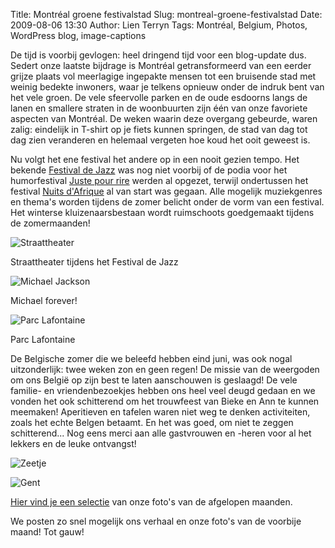 Title: Montréal groene festivalstad
Slug: montreal-groene-festivalstad
Date: 2009-08-06 13:30
Author: Lien Terryn
Tags: Montréal, Belgium, Photos, WordPress blog, image-captions

De tijd is voorbij gevlogen: heel dringend tijd voor een blog-update dus. Sedert onze laatste bijdrage is Montréal getransformeerd van een eerder grijze plaats vol meerlagige ingepakte mensen tot een bruisende stad met weinig bedekte inwoners, waar je telkens opnieuw onder de indruk bent van het vele groen. De vele sfeervolle parken en de oude esdoorns langs de lanen en smallere straten in de woonbuurten zijn één van onze favoriete aspecten van Montréal. De weken waarin deze overgang gebeurde, waren zalig: eindelijk in T-shirt op je fiets kunnen springen, de stad van dag tot dag zien veranderen en helemaal vergeten hoe koud het ooit geweest is.

Nu volgt het ene festival het andere op in een nooit gezien tempo. Het bekende [Festival de Jazz](http://www.montrealjazzfest.com/) was nog niet voorbij of de podia voor het humorfestival [Juste pour rire](http://www.hahaha.com/) werden al opgezet, terwijl ondertussen het festival [Nuits d'Afrique](http://www.festivalnuitsdafrique.com/) al van start was gegaan. Alle mogelijk muziekgenres en thema's worden tijdens de zomer belicht onder de vorm van een festival. Het winterse kluizenaarsbestaan wordt ruimschoots goedgemaakt tijdens de zomermaanden!

![Straattheater](http://lh5.ggpht.com/_cvGWRFf-ypY/SnsJR49ymQI/AAAAAAAACzo/uEx7eg0zYZc/s800/P1060885.JPG "Straattheater tijdens het Festival de Jazz")

Straattheater tijdens het Festival de Jazz

![Michael Jackson](http://lh6.ggpht.com/_cvGWRFf-ypY/SnsIsZCZj0I/AAAAAAAACy8/uGmOIC5UTYk/s800/P1060897.JPG "Michael Jackson vereeuwigd")

Michael forever!

![Parc Lafontaine](http://lh6.ggpht.com/_cvGWRFf-ypY/SntkAIkSiUI/AAAAAAAADAk/tXQrUtVw-ko/s800/DSC_4166.JPG "Parc Lafontaine")

Parc Lafontaine

De Belgische zomer die we beleefd hebben eind juni, was ook nogal uitzonderlijk: twee weken zon en geen regen! De missie van de weergoden om ons België op zijn best te laten aanschouwen is geslaagd! De vele familie- en vriendenbezoekjes hebben ons heel veel deugd gedaan en we vonden het ook schitterend om het trouwfeest van Bieke en Ann te kunnen meemaken! Aperitieven en tafelen waren niet weg te denken activiteiten, zoals het echte Belgen betaamt. En het was goed, om niet te zeggen schitterend... Nog eens merci aan alle gastvrouwen en -heren voor al het lekkers en de leuke ontvangst!

![Zeetje](http://lh3.ggpht.com/_cvGWRFf-ypY/SnsN2gPhDuI/AAAAAAAAC0M/r1PU31knTkA/s720/P1060540.JPG "Aan 't zeetje")

![Gent](http://lh4.ggpht.com/_cvGWRFf-ypY/SnsN6b3bLaI/AAAAAAAAC0Q/tZX1rKl9TLs/s576/P1060724.JPG "Mmm Gent (en een slechtvalk!)")

[Hier vind je een selectie](http://picasaweb.google.com/lienterryn/AprilJuli) van onze foto's van de afgelopen maanden.

We posten zo snel mogelijk ons verhaal en onze foto's van de voorbije maand! Tot gauw!